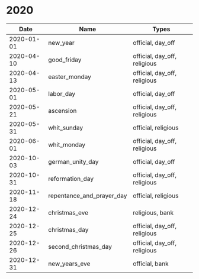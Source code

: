 # 2020

| Date       | Name                      | Types                        |
|------------|---------------------------|------------------------------|
| 2020-01-01 | new_year                  | official, day_off            |
| 2020-04-10 | good_friday               | official, day_off, religious |
| 2020-04-13 | easter_monday             | official, day_off, religious |
| 2020-05-01 | labor_day                 | official, day_off            |
| 2020-05-21 | ascension                 | official, day_off, religious |
| 2020-05-31 | whit_sunday               | official, religious          |
| 2020-06-01 | whit_monday               | official, day_off, religious |
| 2020-10-03 | german_unity_day          | official, day_off            |
| 2020-10-31 | reformation_day           | official, day_off, religious |
| 2020-11-18 | repentance_and_prayer_day | official, religious          |
| 2020-12-24 | christmas_eve             | religious, bank              |
| 2020-12-25 | christmas_day             | official, day_off, religious |
| 2020-12-26 | second_christmas_day      | official, day_off, religious |
| 2020-12-31 | new_years_eve             | official, bank               |
